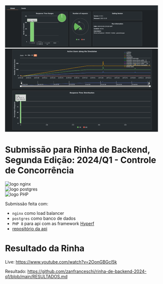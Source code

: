 ![img.png](img/img1.png)
![img.png](img/img2.png)

# Submissão para Rinha de Backend, Segunda Edição: 2024/Q1 - Controle de Concorrência

<img src="https://upload.wikimedia.org/wikipedia/commons/c/c5/Nginx_logo.svg" alt="logo nginx" width="300" height="auto">
<br />
<img src="https://upload.wikimedia.org/wikipedia/commons/2/29/Postgresql_elephant.svg" alt="logo postgres" width="200" height="auto">
<br />
<img src="https://www.php.net/images/logos/php-logo.svg" alt="logo PHP" width="300" height="auto">


Submissão feita com:
- `nginx` como load balancer
- `postgres` como banco de dados
- `PHP 8` para api com as framework [Hyperf](https://www.hyperf.io/)
- [repositório da api](https://github.com/glauberborges/rinha-q1-2024.git)

# Resultado da Rinha

Live: https://www.youtube.com/watch?v=2OonGBGcl5k

Resultado: https://github.com/zanfranceschi/rinha-de-backend-2024-q1/blob/main/RESULTADOS.md
